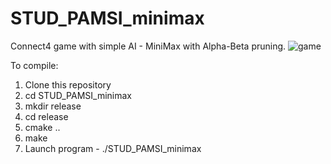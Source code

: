# STUD_PAMSI_minimax
Connect4 game with simple AI - MiniMax with Alpha-Beta pruning.
![game](https://user-images.githubusercontent.com/46877317/83003502-b41ce400-a00e-11ea-9e6a-d649e63c4f6c.png)

To compile:
1. Clone this repository
2. cd STUD_PAMSI_minimax
3. mkdir release
4. cd release
5. cmake ..
6. make
7. Launch program - ./STUD_PAMSI_minimax
